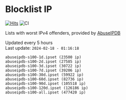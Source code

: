 # Blocklist IP

[![Hits](https://hits.seeyoufarm.com/api/count/incr/badge.svg?url=https%3A%2F%2Fgithub.com%2Fborestad%2Fblocklist-ip%2F&count_bg=%2379C83D&title_bg=%23555555&icon=&icon_color=%23E7E7E7&title=hits&edge_flat=false)](https://hits.seeyoufarm.com)  ![CI](https://img.shields.io/github/workflow/status/borestad/blocklist-ip/CI?style=flat-square)

Lists with worst IPv4 offenders, provided by [AbuseIPDB](https://www.abuseipdb.com/)

<!-- FOOTER-PLACEHOLDER -->
Updated every 5 hours<br>
Last update: `2024-02-18 - 01:16:18`
```
abuseipdb-s100-1d.ipset (23500 ip)
abuseipdb-s100-2d.ipset (27585 ip)
abuseipdb-s100-3d.ipset (30722 ip)
abuseipdb-s100-7d.ipset (39206 ip)
abuseipdb-s100-30d.ipset (59922 ip)
abuseipdb-s100-60d.ipset (82736 ip)
abuseipdb-s100-90d.ipset (105518 ip)
abuseipdb-s100-120d.ipset (126186 ip)
abuseipdb-s100-all.ipset (477420 ip)
```
